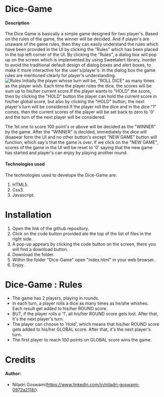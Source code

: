 # Dice-Game
#### Description
The Dice Game is basically a simple game designed for two player's. Based on the rules of the game, the winner will be decided. And if player's are unaware of the game rules, then they can easily understand the rules which have been provided in the UI  by clicking the "Rules" which has been placed in the top left corner of the UI. By clicking the "Rules", a dialog box will pop up on the screen which is implemented by using Sweetalert library, inorder to avoid the traditional default design of dialog boxes and alert boxes, to make it more interactive for the user's/player's. In the dialog box the game rules are mentioned clearly for player's understanding. <br />
![Rules](https://user-images.githubusercontent.com/48457036/89184734-ddca2c80-d5b6-11ea-969b-e2b2ea111fa5.png)
Initially the player whose turn will be, "ROLL DICE" as many times as the player wish. Each time the player roles the dice, the scores will be sum up to his/her current score.If the player wants to "HOLD" the score, then by clicking the "HOLD" button the player can hold the current score in his/her global score, but also by clicking the "HOLD" button, the next player's turn will be considered.If the player roll the dice and in the dice "1" comes, then the current scores of the player will be set back to zero to '0' and the turn of the next player will be considered. <br />

The 1st one to score 100 point's or above will be decided as the "WINNER" by the game. After the "WINNER" is decided, immediately the dice will disapear form the UI and no other button's except "NEW GAME" button will function, which say's that the game is over. If we click on the "NEW GAME", scores of the game in the UI will be reset to '0' saying that the new game has started and player's can enjoy by playing another round.
#### Technologies used
The technologies used to develope the Dice-Game are: <br />
1. HTML5. <br />
2. Css3. <br />
3. Javascript. <br />

# Installation
1. Open the link of the github repository. <br />
2. Click on the code button provided ate the top of the list of files in the right side. <br />
3. A pop-up appears by clicking the code button on the screen, there you will find a download button. <br />
4. Download the folder. <br />
5. Within the folder "Dice-Game" open "index.html" in your web browser. <br />
6. Enjoy. <br />

# Dice-Game : Rules
- The game has 2 players, playing in rounds. <br />
- In each turn, a player rolls a dice as many times as he/she whishes. Each result get added to his/her ROUND score. <br />
- BUT, if the player rolls a '1', all his/her ROUND score gets lost. After that, it's the next player's turn. <br />
- The player can choose to 'Hold', which means that his/her ROUND score gets added to his/her GLOBAL score. After that, it's the next player's turn. <br />
- The first player to reach 100 points on GLOBAL score wins the game. <br />

# Credits
#### Author:
* Niladri Goswami(https://www.linkedin.com/in/niladri-goswami-0972a2118/).
